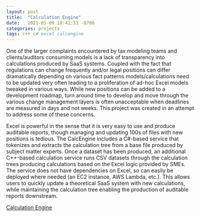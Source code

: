 ```yaml
---
layout: post
title:  "Calculation Engine"
date:   2021-05-09 10:42:33 -0700
categories: projects
tags: c++ c# excel calcengine
---
```

One of the larger complaints encountered by tax modeling teams and clients/auditors consuming models is a lack of transparency into calculations produced by SaaS systems.  Coupled with the fact that regulations can change frequently and/or legal positions can differ dramatically depending on various fact patterns models/calculations need to be updated very often leading to a proliferation of ad-hoc Excel models tweaked in various ways.  While new positions can be added to a development roadmap, turn around time to develop and move through the various change management layers is often unacceptable when deadlines are measured in days and not weeks.  This project was created in an attempt to address some of these concerns.

Excel is powerful in the sense that it is very easy to use and produce auditable reports, though managing and updating 100s of files with new positions is tedious.  The CalcEngine includes a C#-based service that tokenizes and extracts the calculation tree from a base file produced by subject matter experts.  Once a dataset has been produced, an additional C++-based calculation service runs CSV datasets through the calculation trees producing calculations based on the Excel logic provided by SMEs.  The service does not have dependencies on Excel, so can easily be deployed where needed (an EC2 instance, AWS Lambda, etc.).  This allows users to quickly update a theoretical SaaS system with new calculations, while maintaining the calculation tree enabling the production of auditable reports downstream.  

[Calculation Engine](https://github.com/ericcolvinmorgan/CalcEngine)